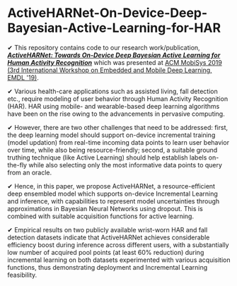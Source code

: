 # ActiveHARNet-On-Device-Deep-Bayesian-Active-Learning-for-HAR

✔ This repository contains code to our research work/publication, ***[ActiveHARNet: Towards On-Device Deep Bayesian Active Learning for Human Activity Recognition](https://arxiv.org/abs/1906.00108)*** which was presented at [ACM MobiSys 2019 (3rd International Workshop on Embedded and Mobile Deep Learning, EMDL '19)](https://www.sigmobile.org/mobisys/2019/workshops/deepmobile19/).

✔ Various health-care applications such as assisted living, fall detection etc., require modeling of user behavior through Human Activity Recognition (HAR). HAR using mobile- and wearable-based deep learning algorithms have been on the rise owing to the advancements in pervasive computing.

✔ However, there are two other challenges that need to be addressed: first, the deep learning model should support on-device incremental training (model updation) from real-time incoming data points to learn user behavior over time, while also being resource-friendly; second, a suitable ground truthing technique (like Active Learning) should help establish labels on-the-fly while also selecting only the most informative data points to query from an oracle.

✔ Hence, in this paper, we propose ActiveHARNet, a resource-efficient deep ensembled model which supports on-device Incremental Learning and inference, with capabilities to represent model uncertainties through approximations in Bayesian Neural Networks using dropout. This is combined with suitable acquisition functions for active learning.

✔ Empirical results on two publicly available wrist-worn HAR and fall detection datasets indicate that ActiveHARNet achieves considerable efficiency boost during inference across different users, with a substantially low number of acquired pool points (at least 60% reduction) during incremental learning on both datasets experimented with various acquisition functions, thus demonstrating deployment and Incremental Learning feasibility.
